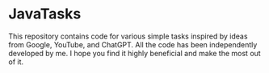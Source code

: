 # JavaTasks
This repository contains code for various simple tasks inspired by ideas from Google, YouTube, and ChatGPT. All the code has been independently developed by me. I hope you find it highly beneficial and make the most out of it.
